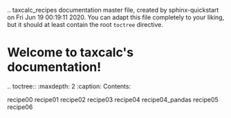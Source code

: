 .. taxcalc_recipes documentation master file, created by
   sphinx-quickstart on Fri Jun 19 00:19:11 2020.
   You can adapt this file completely to your liking, but it should at least
   contain the root `toctree` directive.

Welcome to taxcalc's documentation!
===========================================

.. toctree::
   :maxdepth: 2
   :caption: Contents:

   recipe00
   recipe01
   recipe02
   recipe03
   recipe04
   recipe04_pandas
   recipe05
   recipe06
